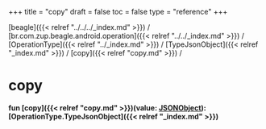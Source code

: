 +++
title = "copy"
draft = false
toc = false
type = "reference"
+++

[beagle]({{< relref "../../../_index.md" >}}) / [br.com.zup.beagle.android.operation]({{< relref "../../_index.md" >}}) / [OperationType]({{< relref "../_index.md" >}}) / [TypeJsonObject]({{< relref "_index.md" >}}) / [copy]({{< relref "copy.md" >}}) / 



# copy  
  
<b><b>fun [copy]({{< relref "copy.md" >}})(value: [JSONObject](https://developer.android.com/reference/kotlin/org/json/JSONObject.html)): [OperationType.TypeJsonObject]({{< relref "_index.md" >}})</b></b>  



